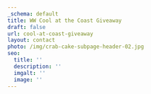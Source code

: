 ```yaml
---
_schema: default
title: WW Cool at the Coast Giveaway
draft: false
url: cool-at-coast-giveaway
layout: contact
photo: /img/crab-cake-subpage-header-02.jpg
seo:
  title: ''
  description: ''
  imgalt: ''
  image: ''
---
```

<div class="cms-embed" data-cms-embed="PHNjcmlwdCB0eXBlPSJ0ZXh0L2phdmFzY3JpcHQiIHNyYz0iaHR0cHM6Ly9mb3JtLmpvdGZvcm0uY29tL2pzZm9ybS8yMzIwNzU4OTI3OTMwNjQiPjwvc2NyaXB0Pg=="><script type="text/javascript" src="https://form.jotform.com/jsform/232075892793064"></script></div>